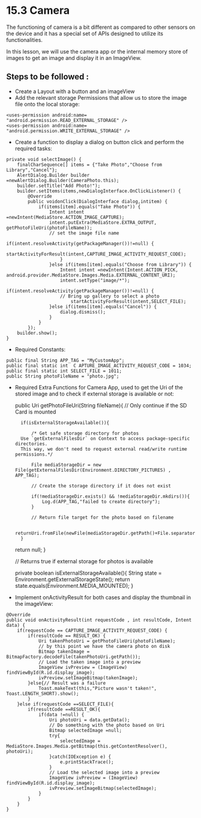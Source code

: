 # 15.3 Camera

The functioning of camera is a bit different as compared to other sensors on the device and it has a special set of APIs designed to utilize its functionalities.

In this lesson, we will use the camera app or the internal memory store of images to get an image and display it in an ImageView.

## Steps to be followed :

* Create a Layout with a button and an imageView
* Add the relevant storage Permissions that allow us to store the image file onto the local storage:

```text
<uses-permission android:name= "android.permission.READ_EXTERNAL_STORAGE" />
<uses-permission android:name= "android.permission.WRITE_EXTERNAL_STORAGE" />
```

* Create a function to display a dialog on button click and perform the required tasks:

```text
private void selectImage() {
    finalCharSequence[] items = {"Take Photo","Choose from Library","Cancel"};
    AlertDialog.Builder builder =newAlertDialog.Builder(CameraPhoto.this);
    builder.setTitle("Add Photo!");
    builder.setItems(items,newDialogInterface.OnClickListener() {
        @Override
        public voidonClick(DialogInterface dialog,intitem) {
            if(items[item].equals("Take Photo")) {
                Intent intent =newIntent(MediaStore.ACTION_IMAGE_CAPTURE);
                intent.putExtra(MediaStore.EXTRA_OUTPUT, getPhotoFileUri(photoFileName));
                // set the image file name
                    if(intent.resolveActivity(getPackageManager())!=null) {
                        startActivityForResult(intent,CAPTURE_IMAGE_ACTIVITY_REQUEST_CODE);
                    }
                }else if(items[item].equals("Choose from Library")) {
                    Intent intent =newIntent(Intent.ACTION_PICK, android.provider.MediaStore.Images.Media.EXTERNAL_CONTENT_URI);
                    intent.setType("image/*");
                    if(intent.resolveActivity(getPackageManager())!=null) {
                    // Bring up gallery to select a photo
                        startActivityForResult(intent,SELECT_FILE);
                }else if(items[item].equals("Cancel")) {
                    dialog.dismiss();
                }
            }
        });
    builder.show();
}
```

* Required Constants:

```text
public final String APP_TAG = "MyCustomApp";
public final static int  C APTURE_IMAGE_ACTIVITY_REQUEST_CODE = 1034;
public final static int SELECT_FILE = 1011;
public String photoFileName = "photo.jpg";
```

* Required Extra Functions for Camera App, used to get the Uri of the stored image and to check if external storage is available or not:

  public Uri getPhotoFileUri\(String fileName\){ // Only continue if the SD Card is mounted

  ```text
    if(isExternalStorageAvailable()){

        /* Get safe storage directory for photos
    Use `getExternalFilesDir` on Context to access package-specific directories.
    This way, we don't need to request external read/write runtime permissions.*/

        File mediaStorageDir = new File(getExternalFilesDir(Environment.DIRECTORY_PICTURES) , APP_TAG);

        // Create the storage directory if it does not exist

        if(!mediaStorageDir.exists() && !mediaStorageDir.mkdirs()){
            Log.d(APP_TAG,"failed to create directory");
        }

        // Return file target for the photo based on filename

        returnUri.fromFile(newFile(mediaStorageDir.getPath()+File.separator+fileName));
    }
  ```

  return null; }

  // Returns true if external storage for photos is available

  private boolean isExternalStorageAvailable\(\){ String state = Environment.getExternalStorageState\(\); return state.equals\(Environment.MEDIA\_MOUNTED\); }

* Implement onActivityResult for both cases and display the thumbnail in the imageView:

```text
@Override
public void onActivityResult(int requestCode , int resultCode, Intent data) {
    if(requestCode == CAPTURE_IMAGE_ACTIVITY_REQUEST_CODE) {
        if(resultCode == RESULT_OK) {
            Uri takenPhotoUri = getPhotoFileUri(photoFileName);
            // by this point we have the camera photo on disk
            Bitmap takenImage = BitmapFactory.decodeFile(takenPhotoUri.getPath());
            // Load the taken image into a preview
            ImageView ivPreview = (ImageView) findViewById(R.id.display_image);
            ivPreview.setImageBitmap(takenImage);
        }else{// Result was a failure
            Toast.makeText(this,"Picture wasn't taken!", Toast.LENGTH_SHORT).show();
        }
    }else if(requestCode ==SELECT_FILE){
        if(resultCode ==RESULT_OK){
            if(data !=null) {
                Uri photoUri = data.getData();
                // Do something with the photo based on Uri
                Bitmap selectedImage =null;
                try{
                    selectedImage = MediaStore.Images.Media.getBitmap(this.getContentResolver(), photoUri);
                }catch(IOException e) {
                    e.printStackTrace();
                }
                // Load the selected image into a preview
                ImageView ivPreview = (ImageView) findViewById(R.id.display_image);
                ivPreview.setImageBitmap(selectedImage);
            }
        }
    }
}
```

